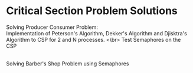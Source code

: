 # Critical Section Problem Solutions

Solving Producer Consumer Problem: </br>
Implementation of Peterson's Algorithm, Dekker's Algorithm and Djisktra's Algorithm to CSP for 2 and N processes. <\br>
Test Semaphores on the CSP </br></br>

Solving Barber's Shop Problem using Semaphores
